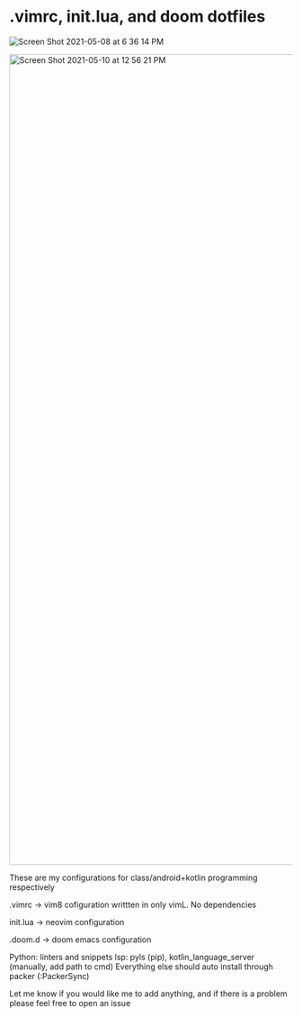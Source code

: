 # .vimrc, init.lua, and doom dotfiles 

![Screen Shot 2021-05-08 at 6 36 14 PM](https://user-images.githubusercontent.com/71196912/117555332-51a8d200-b02c-11eb-8a04-584a4f498702.png)

<img width="1440" alt="Screen Shot 2021-05-10 at 12 56 21 PM" src="https://user-images.githubusercontent.com/71196912/117696298-25599680-b18f-11eb-8393-4683f7be0a8a.png">

These are my configurations for class/android+kotlin programming respectively

.vimrc -> vim8 cofiguration writtten in only vimL. No dependencies 

init.lua -> neovim configuration 

.doom.d -> doom emacs configuration

Python: linters and snippets 
lsp: pyls (pip), kotlin_language_server (manually, add path to cmd)
Everything else should auto install through packer (:PackerSync)

Let me know if you would like me to add anything, and if there is a problem please feel free to open an issue
